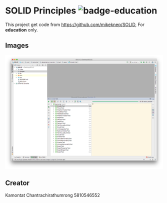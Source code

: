 # SOLID Principles ![badge-education](https://img.shields.io/badge/objective-education-red.svg)

This project get code from <https://github.com/mikeknep/SOLID>, For **education** only.

## Images

![run-result](./images/run-result.png)

## Creator

Kamontat Chantrachirathumrong 5810546552